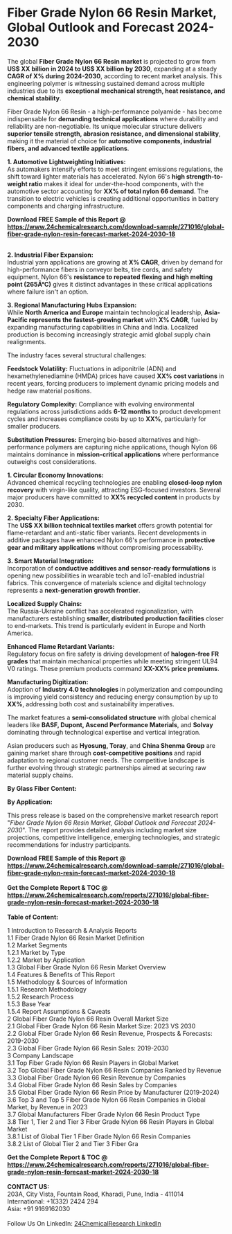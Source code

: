 <h1>Fiber Grade Nylon 66 Resin Market, Global Outlook and Forecast 2024-2030</h1><p>The global <strong>Fiber Grade Nylon 66 Resin market</strong> is projected to grow from <strong>US$ XX billion in 2024 to US$ XX billion by 2030</strong>, expanding at a steady <strong>CAGR of X% during 2024-2030</strong>, according to recent market analysis. This engineering polymer is witnessing sustained demand across multiple industries due to its <strong>exceptional mechanical strength, heat resistance, and chemical stability</strong>.</p><p>Fiber Grade Nylon 66 Resin - a high-performance polyamide - has become indispensable for <strong>demanding technical applications</strong> where durability and reliability are non-negotiable. Its unique molecular structure delivers <strong>superior tensile strength, abrasion resistance, and dimensional stability</strong>, making it the material of choice for <strong>automotive components, industrial fibers, and advanced textile applications</strong>.</p><p><strong>1. Automotive Lightweighting Initiatives:</strong><br>
As automakers intensify efforts to meet stringent emissions regulations, the shift toward lighter materials has accelerated. Nylon 66's <strong>high strength-to-weight ratio</strong> makes it ideal for under-the-hood components, with the automotive sector accounting for <strong>XX% of total nylon 66 demand</strong>. The transition to electric vehicles is creating additional opportunities in battery components and charging infrastructure.</p><div><b>Download FREE Sample of this Report @ 
            <a href="https://www.24chemicalresearch.com/download-sample/271016/global-fiber-grade-nylon-resin-forecast-market-2024-2030-18">
            https://www.24chemicalresearch.com/download-sample/271016/global-fiber-grade-nylon-resin-forecast-market-2024-2030-18</a></b></div><br><p><strong>2. Industrial Fiber Expansion:</strong><br>
Industrial yarn applications are growing at <strong>X% CAGR</strong>, driven by demand for high-performance fibers in conveyor belts, tire cords, and safety equipment. Nylon 66's <strong>resistance to repeated flexing and high melting point (265Â°C)</strong> gives it distinct advantages in these critical applications where failure isn't an option.</p><p><strong>3. Regional Manufacturing Hubs Expansion:</strong><br>
While <strong>North America and Europe</strong> maintain technological leadership, <strong>Asia-Pacific represents the fastest-growing market</strong> with <strong>X% CAGR</strong>, fueled by expanding manufacturing capabilities in China and India. Localized production is becoming increasingly strategic amid global supply chain realignments.</p><p>The industry faces several structural challenges:</p><p><strong>Feedstock Volatility:</strong> Fluctuations in adiponitrile (ADN) and hexamethylenediamine (HMDA) prices have caused <strong>XX% cost variations</strong> in recent years, forcing producers to implement dynamic pricing models and hedge raw material positions.</p><p><strong>Regulatory Complexity:</strong> Compliance with evolving environmental regulations across jurisdictions adds <strong>6-12 months</strong> to product development cycles and increases compliance costs by up to <strong>XX%</strong>, particularly for smaller producers.</p><p><strong>Substitution Pressures:</strong> Emerging bio-based alternatives and high-performance polymers are capturing niche applications, though Nylon 66 maintains dominance in <strong>mission-critical applications</strong> where performance outweighs cost considerations.</p><p><strong>1. Circular Economy Innovations:</strong><br>
Advanced chemical recycling technologies are enabling <strong>closed-loop nylon recovery</strong> with virgin-like quality, attracting ESG-focused investors. Several major producers have committed to <strong>XX% recycled content</strong> in products by 2030.</p><p><strong>2. Specialty Fiber Applications:</strong><br>
The <strong>US$ XX billion technical textiles market</strong> offers growth potential for flame-retardant and anti-static fiber variants. Recent developments in additive packages have enhanced Nylon 66's performance in <strong>protective gear and military applications</strong> without compromising processability.</p><p><strong>3. Smart Material Integration:</strong><br>
Incorporation of <strong>conductive additives and sensor-ready formulations</strong> is opening new possibilities in wearable tech and IoT-enabled industrial fabrics. This convergence of materials science and digital technology represents a <strong>next-generation growth frontier</strong>.</p><p><strong>Localized Supply Chains:</strong><br>
	The Russia-Ukraine conflict has accelerated regionalization, with manufacturers establishing <strong>smaller, distributed production facilities</strong> closer to end-markets. This trend is particularly evident in Europe and North America.</p><p><strong>Enhanced Flame Retardant Variants:</strong><br>
	Regulatory focus on fire safety is driving development of <strong>halogen-free FR grades</strong> that maintain mechanical properties while meeting stringent UL94 V0 ratings. These premium products command <strong>XX-XX% price premiums</strong>.</p><p><strong>Manufacturing Digitization:</strong><br>
	Adoption of <strong>Industry 4.0 technologies</strong> in polymerization and compounding is improving yield consistency and reducing energy consumption by up to <strong>XX%</strong>, addressing both cost and sustainability imperatives.</p><p>The market features a <strong>semi-consolidated structure</strong> with global chemical leaders like <strong>BASF, Dupont, Ascend Performance Materials</strong>, and <strong>Solvay</strong> dominating through technological expertise and vertical integration.</p><p>Asian producers such as <strong>Hyosung, Toray</strong>, and <strong>China Shenma Group</strong> are gaining market share through <strong>cost-competitive positions</strong> and rapid adaptation to regional customer needs. The competitive landscape is further evolving through strategic partnerships aimed at securing raw material supply chains.</p><p><strong>By Glass Fiber Content:</strong></p><p><strong>By Application:</strong></p><p>This press release is based on the comprehensive market research report "<em>Fiber Grade Nylon 66 Resin Market, Global Outlook and Forecast 2024-2030</em>". The report provides detailed analysis including market size projections, competitive intelligence, emerging technologies, and strategic recommendations for industry participants.</p><div><b>Download FREE Sample of this Report @ 
            <a href="https://www.24chemicalresearch.com/download-sample/271016/global-fiber-grade-nylon-resin-forecast-market-2024-2030-18">
            https://www.24chemicalresearch.com/download-sample/271016/global-fiber-grade-nylon-resin-forecast-market-2024-2030-18</a></b></div><br><div><b>Get the Complete Report & TOC @ 
            <a href="https://www.24chemicalresearch.com/reports/271016/global-fiber-grade-nylon-resin-forecast-market-2024-2030-18">
            https://www.24chemicalresearch.com/reports/271016/global-fiber-grade-nylon-resin-forecast-market-2024-2030-18</a></b></div><br>
            <b>Table of Content:</b><p>1 Introduction to Research & Analysis Reports<br />
    1.1 Fiber Grade Nylon 66 Resin Market Definition<br />
    1.2 Market Segments<br />
        1.2.1 Market by Type<br />
        1.2.2 Market by Application<br />
    1.3 Global Fiber Grade Nylon 66 Resin Market Overview<br />
    1.4 Features & Benefits of This Report<br />
    1.5 Methodology & Sources of Information<br />
        1.5.1 Research Methodology<br />
        1.5.2 Research Process<br />
        1.5.3 Base Year<br />
        1.5.4 Report Assumptions & Caveats<br />
2 Global Fiber Grade Nylon 66 Resin Overall Market Size<br />
    2.1 Global Fiber Grade Nylon 66 Resin Market Size: 2023 VS 2030<br />
    2.2 Global Fiber Grade Nylon 66 Resin Revenue, Prospects & Forecasts: 2019-2030<br />
    2.3 Global Fiber Grade Nylon 66 Resin Sales: 2019-2030<br />
3 Company Landscape<br />
    3.1 Top Fiber Grade Nylon 66 Resin Players in Global Market<br />
    3.2 Top Global Fiber Grade Nylon 66 Resin Companies Ranked by Revenue<br />
    3.3 Global Fiber Grade Nylon 66 Resin Revenue by Companies<br />
    3.4 Global Fiber Grade Nylon 66 Resin Sales by Companies<br />
    3.5 Global Fiber Grade Nylon 66 Resin Price by Manufacturer (2019-2024)<br />
    3.6 Top 3 and Top 5 Fiber Grade Nylon 66 Resin Companies in Global Market, by Revenue in 2023<br />
    3.7 Global Manufacturers Fiber Grade Nylon 66 Resin Product Type<br />
    3.8 Tier 1, Tier 2 and Tier 3 Fiber Grade Nylon 66 Resin Players in Global Market<br />
        3.8.1 List of Global Tier 1 Fiber Grade Nylon 66 Resin Companies<br />
        3.8.2 List of Global Tier 2 and Tier 3 Fiber Gra</p><div><b>Get the Complete Report & TOC @ 
            <a href="https://www.24chemicalresearch.com/reports/271016/global-fiber-grade-nylon-resin-forecast-market-2024-2030-18">
            https://www.24chemicalresearch.com/reports/271016/global-fiber-grade-nylon-resin-forecast-market-2024-2030-18</a></b></div><br><b>CONTACT US:</b><br>
            203A, City Vista, Fountain Road, Kharadi, Pune, India - 411014<br>
            International: +1(332) 2424 294<br>
            Asia: +91 9169162030 <br><br>
            Follow Us On LinkedIn: <a href="https://www.linkedin.com/company/24chemicalresearch/">24ChemicalResearch LinkedIn</a>